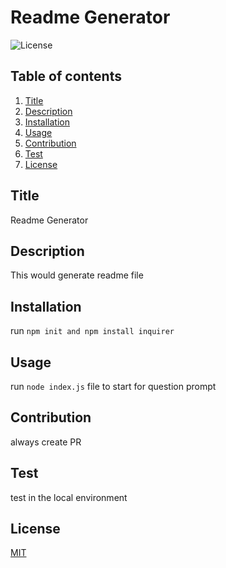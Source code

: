 # Readme Generator

  ![License](https://img.shields.io/badge/License-MIT%20-yellow.svg)

  ## Table of contents
  1. [Title](#title)
  2. [Description](#description)
  3. [Installation](#installation)
  4. [Usage](#usage)
  5. [Contribution](#contribution)
  6. [Test](#test)
  7. [License](#license)

  ## Title
  Readme Generator

  ## Description
  This would generate readme file

  ## Installation
  run `npm init and npm install inquirer`

  ## Usage
  run `node index.js` file to start for question prompt

  ## Contribution
  always create PR

  ## Test
  test in the local environment

  ## License
  [MIT](https://gist.github.com/nicolasdao/a7adda51f2f185e8d2700e1573d8a633#mit-license)

